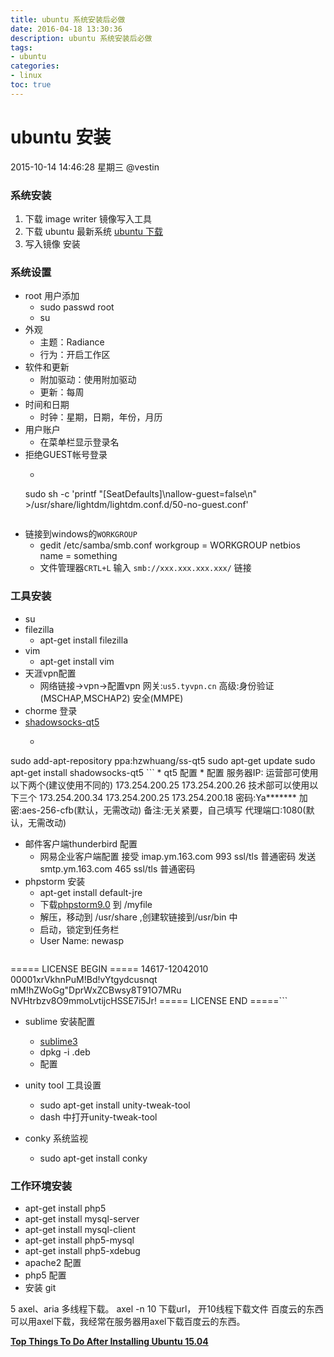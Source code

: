 ```yaml
---
title: ubuntu 系统安装后必做
date: 2016-04-18 13:30:36
description: ubuntu 系统安装后必做
tags:
- ubuntu
categories: 
- linux
toc: true
---
```

ubuntu 安装
===
2015-10-14 14:46:28 星期三 @vestin

### 系统安装
1. 下载 image writer 镜像写入工具
2. 下载 ubuntu 最新系统 [ubuntu 下载](http://cn.ubuntu.com/download "ubuntu 下载")
3. 写入镜像 安装

<!--more-->

### 系统设置
* root 用户添加
	* sudo passwd root
	* su
* 外观
	* 主题：Radiance
	* 行为：开启工作区
* 软件和更新
	* 附加驱动：使用附加驱动
	* 更新：每周
* 时间和日期
	* 时钟：星期，日期，年份，月历
* 用户账户
	* 在菜单栏显示登录名
* 拒绝GUEST帐号登录
	* ```
	sudo sh -c 'printf "[SeatDefaults]\nallow-guest=false\n" >/usr/share/lightdm/lightdm.conf.d/50-no-guest.conf'
	```
* 链接到windows的``WORKGROUP``
	* gedit /etc/samba/smb.conf
		workgroup = WORKGROUP
		netbios name = something
	* 文件管理器``CRTL+L`` 输入 ``smb://xxx.xxx.xxx.xxx/`` 链接

### 工具安装
* su
* filezilla
	* apt-get install filezilla
* vim
	* apt-get install vim
* 天涯vpn配置
	* 网络链接->vpn->配置vpn
	网关:``us5.tyvpn.cn``
	高级:身份验证(MSCHAP,MSCHAP2) 安全(MMPE)
* chorme 登录
* [shadowsocks-qt5](https://github.com/librehat/shadowsocks-qt5 "shadowsocks-qt5")
	* ```
sudo add-apt-repository ppa:hzwhuang/ss-qt5
sudo apt-get update
sudo apt-get install shadowsocks-qt5 
	```
	* qt5 配置
		* 配置
服务器IP:
运营部可使用以下两个(建议使用不同的)
173.254.200.25
173.254.200.26
技术部可以使用以下三个
173.254.200.34
173.254.200.25
173.254.200.18
密码:Ya*******
加密:aes-256-cfb(默认，无需改动)
备注:无关紧要，自己填写
代理端口:1080(默认，无需改动)

* 邮件客户端thunderbird 配置
	* 网易企业客户端配置
接受 imap.ym.163.com 993 ssl/tls 普通密码
发送 smtp.ym.163.com 465 ssl/tls   普通密码
* phpstorm 安装
	* apt-get install default-jre
	* 下载[phpstorm9.0](http://download-cf.jetbrains.com/webide/PhpStorm-9.0.tar.gz) 到 /myfile
	* 解压，移动到 /usr/share ,创建软链接到/usr/bin 中
	* 启动，锁定到任务栏
	* User Name: newasp
	```
===== LICENSE BEGIN =====
14617-12042010
00001xrVkhnPuM!Bd!vYtgydcusnqt
mM!hZWoGg"DprWxZCBwsy8T91O7MRu
NVHtrbzv8O9mmoLvtijcHSSE7i5Jr!
===== LICENSE END =====```
* sublime 安装配置
	* [sublime3](http://www.sublimetext.com/3)
	* dpkg -i .deb
	* 配置
	
* unity tool 工具设置
	* sudo  apt-get  install  unity-tweak-tool
	* dash 中打开unity-tweak-tool
* conky 系统监视
	* sudo apt-get install conky
	
### 工作环境安装
* apt-get install php5
* apt-get install mysql-server
* apt-get install mysql-client
* apt-get install php5-mysql
* apt-get install php5-xdebug
* apache2 配置
* php5 配置
* 安装 git


5 axel、aria 多线程下载。
axel -n 10 下载url， 开10线程下载文件
百度云的东西可以用axel下载，我经常在服务器用axel下载百度云的东西。

**[Top Things To Do After Installing Ubuntu 15.04](http://www.unixmen.com/top-things-to-do-after-installing-ubuntu-15-04/)**